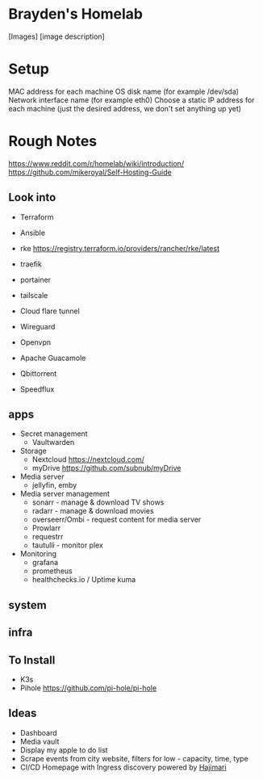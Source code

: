 # Brayden's Homelab

[Images]
[image description]

# Setup

MAC address for each machine
OS disk name (for example /dev/sda)
Network interface name (for example eth0)
Choose a static IP address for each machine (just the desired address, we don't set anything up yet)

# Rough Notes

https://www.reddit.com/r/homelab/wiki/introduction/
https://github.com/mikeroyal/Self-Hosting-Guide

## Look into

- Terraform
- Ansible
- rke https://registry.terraform.io/providers/rancher/rke/latest
- traefik
- portainer

- tailscale
- Cloud flare tunnel
- Wireguard
- Openvpn

- Apache Guacamole
- Qbittorrent
- Speedflux

## apps

- Secret management
  - Vaultwarden
- Storage
  - Nextcloud https://nextcloud.com/
  - myDrive https://github.com/subnub/myDrive
- Media server
  - jellyfin, emby
- Media server management
  - sonarr - manage & download TV shows
  - radarr - manage & download movies
  - overseerr/Ombi - request content for media server
  - Prowlarr
  - requestrr
  - tautulli - monitor plex
- Monitoring
  - grafana
  - prometheus
  - healthchecks.io / Uptime kuma

## system

## infra

## To Install

- K3s
- Pihole https://github.com/pi-hole/pi-hole

## Ideas

- Dashboard
- Media vault
- Display my apple to do list
- Scrape events from city website, filters for low - capacity, time, type
- CI/CD
  Homepage with Ingress discovery powered by [Hajimari](https://github.com/toboshii/hajimari)
